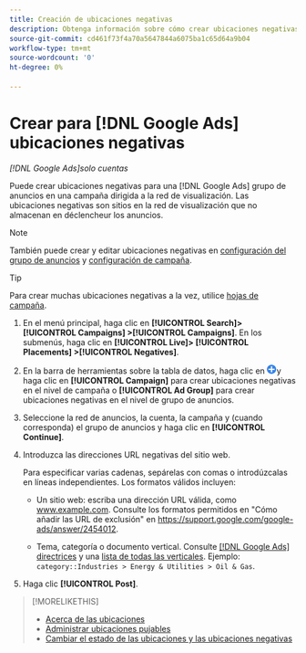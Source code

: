 ```yaml
---
title: Creación de ubicaciones negativas
description: Obtenga información sobre cómo crear ubicaciones negativas para [!DNL Google Ads] campañas y grupos de publicidad.
source-git-commit: cd461f73f4a70a5647844a6075ba1c65d64a9b04
workflow-type: tm+mt
source-wordcount: '0'
ht-degree: 0%

---
```


# Crear para [!DNL Google Ads] ubicaciones negativas

*[!DNL Google Ads]solo cuentas*

Puede crear ubicaciones negativas para una [!DNL Google Ads] grupo de anuncios en una campaña dirigida a la red de visualización. Las ubicaciones negativas son sitios en la red de visualización que no almacenan en déclencheur los anuncios.

>[!NOTE]
>También puede crear y editar ubicaciones negativas en [configuración del grupo de anuncios](/help/search-social-commerce/campaign-management/campaigns/ad-group-manage.md) y [configuración de campaña](/help/search-social-commerce/campaign-management/campaigns/campaign-manage.md).

>[!TIP]
>Para crear muchas ubicaciones negativas a la vez, utilice [hojas de campaña](/help/search-social-commerce/campaign-management/bulksheets/bulksheet-about.md).

1. En el menú principal, haga clic en **[!UICONTROL Search]> [!UICONTROL Campaigns] >[!UICONTROL Campaigns]**. En los submenús, haga clic en **[!UICONTROL Live]> [!UICONTROL Placements] >[!UICONTROL Negatives]**.

1. En la barra de herramientas sobre la tabla de datos, haga clic en ![Crear](/help/search-social-commerce/assets/add.png "Crear")y haga clic en **[!UICONTROL Campaign]** para crear ubicaciones negativas en el nivel de campaña o **[!UICONTROL Ad Group]** para crear ubicaciones negativas en el nivel de grupo de anuncios.

1. Seleccione la red de anuncios, la cuenta, la campaña y (cuando corresponda) el grupo de anuncios y haga clic en **[!UICONTROL Continue]**.

1. Introduzca las direcciones URL negativas del sitio web.

   Para especificar varias cadenas, sepárelas con comas o introdúzcalas en líneas independientes. Los formatos válidos incluyen:

   * Un sitio web: escriba una dirección URL válida, como www.example.com. Consulte los formatos permitidos en &quot;Cómo añadir las URL de exclusión&quot; en https://support.google.com/google-ads/answer/2454012.

   * Tema, categoría o documento vertical. Consulte [[!DNL Google Ads] directrices](https://support.google.com/google-ads/editor/answer/30517) y una [lista de todas las verticales](https://developers.google.com/adwords/api/docs/appendix/verticals). Ejemplo: `category::Industries > Energy & Utilities > Oil & Gas`.

1. Haga clic **[!UICONTROL Post]**.

>[!MORELIKETHIS]
>
>* [Acerca de las ubicaciones](placement-about.md)
>* [Administrar ubicaciones pujables](placement-manage.md)
>* [Cambiar el estado de las ubicaciones y las ubicaciones negativas](placement-status-edit.md)


